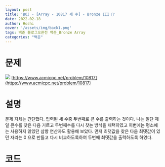 ```yaml
---
layout: post
title: 'BOJ - [Array - 10817 세 수] - Bronze III 🥉'
date: 2022-02-18
author: Hoshi
cover: '/assets/img/back1.png'
tags: 백준 블로그오픈전 백준_Bronze Array
categories: "백준"
---
```

# 문제
![]({{site.url}}/assets/img/posts_img/10817.png)
[https://www.acmicpc.net/problem/10817](https://www.acmicpc.net/problem/10817)

# 설명
문제 자체는 간단했다. 입력된 세 수중 두번째로 큰 수를 출력하는 것이다. 나는 일단 제일 큰수를 찾은 다음 거르고 두번째수를 다시 찾는 방식을 채택하였고 이번에는 평소에는 사용하지 않았던 삼항 연산자도 활용해 보았다. 먼저 최댓값을 찾은 다음 최댓값이 있던 자리는 0 으로 만들고 다시 비교하도록하여 두번째 최댓값을 출력하도록 하였다.

# 코드

```c

```

